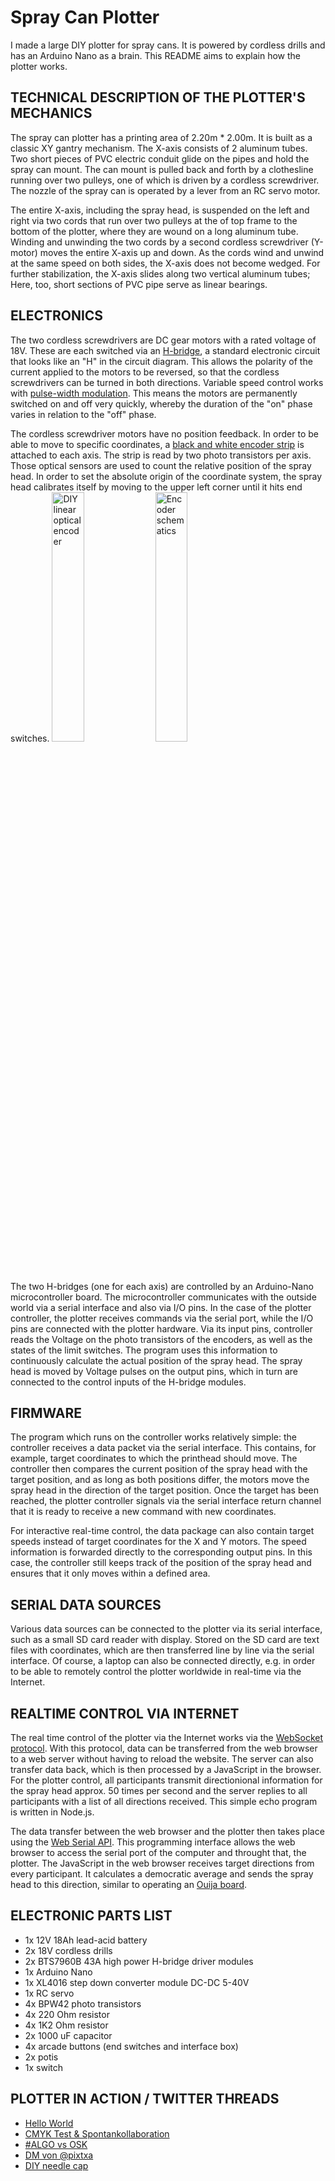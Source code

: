 # Spray Can Plotter

I made a large DIY plotter for spray cans. It is powered by cordless drills and has an Arduino Nano as a brain. This README aims to explain how the plotter works. 

## TECHNICAL DESCRIPTION OF THE PLOTTER'S MECHANICS

The spray can plotter has a printing area of 2.20m * 2.00m. It is built as a classic XY gantry mechanism. The X-axis consists of 2 aluminum tubes. Two short pieces of PVC electric conduit glide on the pipes and hold the spray can mount. The can mount is pulled back and forth by a clothesline running over two pulleys, one of which is driven by a cordless screwdriver. The nozzle of the spray can is operated by a lever from an RC servo motor.

The entire X-axis, including the spray head, is suspended on the left and right via two cords that run over two pulleys at the of top frame to the bottom of the plotter, where they are wound on a long aluminum tube. Winding and unwinding the two cords by a second cordless screwdriver (Y-motor) moves the entire X-axis up and down. As the cords wind and unwind at the same speed on both sides, the X-axis does not become wedged. For further stabilization, the X-axis slides along two vertical aluminum tubes; Here, too, short sections of PVC pipe serve as linear bearings.

## ELECTRONICS

The two cordless screwdrivers are DC gear motors with a rated voltage of 18V. These are each switched via an [H-bridge](https://en.wikipedia.org/wiki/H-bridge), a standard electronic circuit that looks like an "H" in the circuit diagram. This allows the polarity of the current applied to the motors to be reversed, so that the cordless screwdrivers can be turned in both directions. Variable speed control works with [pulse-width modulation](https://en.wikipedia.org/wiki/Pulse-width_modulation). This means the motors are permanently switched on and off very quickly, whereby the duration of the "on" phase varies in relation to the "off" phase.

The cordless screwdriver motors have no position feedback. In order to be able to move to specific coordinates, a [black and white encoder strip](https://en.wikipedia.org/wiki/Incremental_encoder) is attached to each axis. The strip is read by two photo transistors per axis. Those optical sensors are used to count the relative position of the spray head. In order to set the absolute origin of the coordinate system, the spray head calibrates itself by moving to the upper left corner until it hits end switches.
<img alt="DIY linear optical encoder" src="https://niklasroy.com/diary/4/Niklas_Roy_Diary_Lores_404.jpg" width="32%" height="32%">
<img alt="Encoder schematics" src="https://niklasroy.com/diary/3/Niklas_Roy_Diary_Lores_391.jpg" width="32%" height="32%"> 

The two H-bridges (one for each axis) are controlled by an Arduino-Nano microcontroller board. The microcontroller communicates with the outside world via a serial interface and also via I/O pins. In the case of the plotter controller, the plotter receives commands via the serial port, while the I/O pins are connected with the plotter hardware. Via its input pins, controller reads the Voltage on the photo transistors of the encoders, as well as the states of the limit switches. The program uses this information to continuously calculate the actual position of the spray head. The spray head is moved by Voltage pulses on the output pins, which in turn are connected to the control inputs of the H-bridge modules.

## FIRMWARE

The program which runs on the controller works relatively simple: the controller receives a data packet via the serial interface. This contains, for example, target coordinates to which the printhead should move. The controller then compares the current position of the spray head with the target position, and as long as both positions differ, the motors move the spray head in the direction of the target position. Once the target has been reached, the plotter controller signals via the serial interface return channel that it is ready to receive a new command with new coordinates.

For interactive real-time control, the data package can also contain target speeds instead of target coordinates for the X and Y motors. The speed information is forwarded directly to the corresponding output pins. In this case, the controller still keeps track of the position of the spray head and ensures that it only moves within a defined area.

## SERIAL DATA SOURCES

Various data sources can be connected to the plotter via its serial interface, such as a small SD card reader with display. Stored on the SD card are text files with coordinates, which are then transferred line by line via the serial interface. Of course, a laptop can also be connected directly,  e.g. in order to be able to remotely control the plotter worldwide in real-time via the Internet.

## REALTIME CONTROL VIA INTERNET

The real time control of the plotter via the Internet works via the [WebSocket protocol](https://en.wikipedia.org/wiki/WebSocket). With this protocol, data can be transferred from the web browser to a web server without having to reload the website. The server can also transfer data back, which is then processed by a JavaScript in the browser. For the plotter control, all participants transmit directionional information for the spray head approx. 50 times per second and the server replies to all participants with a list of all directions received. This simple echo program is written in Node.js.

The data transfer between the web browser and the plotter then takes place using the [Web Serial API](https://developer.mozilla.org/en-US/docs/Web/API/Web_Serial_API). This programming interface allows the web browser to access the serial port of the computer and throught that, the plotter. The JavaScript in the web browser receives target directions from every participant. It calculates a democratic average and sends the spray head to this direction, similar to operating an [Ouija board](
https://en.wikipedia.org/wiki/Ouija). 

## ELECTRONIC PARTS LIST

- 1x 12V 18Ah lead-acid battery
- 2x 18V cordless drills
- 2x BTS7960B 43A high power H-bridge driver modules
- 1x Arduino Nano
- 1x XL4016 step down converter module DC-DC 5-40V
- 1x RC servo
- 4x BPW42 photo transistors
- 4x 220 Ohm resistor
- 4x 1K2 Ohm resistor
- 2x 1000 uF capacitor
- 4x arcade buttons (end switches and interface box)
- 2x potis
- 1x switch

## PLOTTER IN ACTION / TWITTER THREADS
-  [Hello World](https://twitter.com/royrobotiks/status/1382610619300478977)
-  [CMYK Test & Spontankollaboration](https://twitter.com/royrobotiks/status/1388173453719654405)
-  [#ALGO vs OSK](https://twitter.com/royrobotiks/status/1393245371514621956)
-  [DM von @pixtxa](https://twitter.com/royrobotiks/status/1394211939866357760)
-  [DIY needle cap](https://twitter.com/royrobotiks/status/1397196201942978571)

